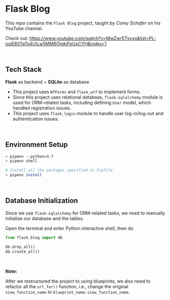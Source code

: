 # Flask Blog

This repo contains the `Flask Blog` project, taught by *Corey Schafer* on his YouTube channel.

Check out: https://www.youtube.com/watch?v=MwZwr5Tvyxo&list=PL-osiE80TeTs4UjLw5MM6OjgkjFeUxCYH&index=1

<br>

## Tech Stack

**Flask** as backend + **SQLite** as database

* This project uses `WTForms` and `flask_wtf` to implement forms.
* Since this project uses relational database,  `flask-sqlalchemy` module is used for ORM-related tasks, including defining `User` model, which handled registration issues.
* This project uses `flask_login` module to handle user log-in/log-out and authentication issues.

<br>

## Environment Setup

```bash
> pipenv --python=3.7
> pipenv shell

# Install all the packages specified in Pipfile
> pipenv install
```

<br>

## Database Initialization

Since we use `flask-sqlalchemy` for ORM-related tasks, we need to manually initialize our database and the tables.

Open the terminal and enter Python interactive shell, then do

```python
from flask_blog import db

db.drop_all()
db.create_all()
```

<br>

**Note:**

After we restructured the project to using blueprints, we also need to refactor all the `url_for()` function, i.e., change the original `view_function_name` to `blueprint_name.view_function_name`.

